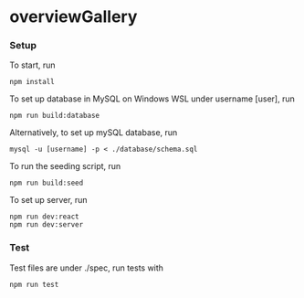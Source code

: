 # overviewGallery


### Setup

To start, run
```
npm install
```
To set up database in MySQL on Windows WSL under username [user], run
```
npm run build:database
```
Alternatively, to set up mySQL database, run
```
mysql -u [username] -p < ./database/schema.sql
```
To run the seeding script, run
```
npm run build:seed
```
To set up server, run
```
npm run dev:react
npm run dev:server
```

### Test

Test files are under ./spec, run tests with
```
npm run test
```